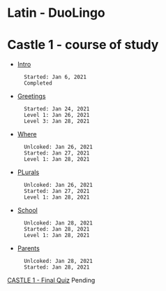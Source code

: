 # Latin - DuoLingo


# Castle 1 - course of study

* [Intro](https://github.com/EO4wellness/T-I-L/blob/main/polyglot/Latin/Castle-1/Intro.md) 

        Started: Jan 6, 2021
        Completed

* [Greetings](https://github.com/EO4wellness/T-I-L/blob/main/polyglot/Latin/Castle-1/Greetings.md)

        Started: Jan 24, 2021
        Level 1: Jan 26, 2021
        Level 3: Jan 28, 2021

* [Where](https://github.com/EO4wellness/T-I-L/blob/main/polyglot/Latin/Castle-1/Where.md) 

        Unlcoked: Jan 26, 2021
        Started: Jan 27, 2021
        Level 1: Jan 28, 2021
        

* [PLurals](https://github.com/EO4wellness/T-I-L/blob/main/polyglot/Latin/Castle-1/Plurals.md)

        Unlcoked: Jan 26, 2021
        Started: Jan 27, 2021
        Level 1: Jan 28, 2021
        

* [School](https://github.com/EO4wellness/T-I-L/blob/main/polyglot/Latin/Castle-1/School.md)

        Unlcoked: Jan 28, 2021
        Started: Jan 28, 2021
        Level 1: Jan 28, 2021

* [Parents](https://github.com/EO4wellness/T-I-L/blob/main/polyglot/Latin/Castle-1/Parents.md)

        Unlcoked: Jan 28, 2021
        Started: Jan 28, 2021 

[CASTLE 1 - Final Quiz](#) Pending 
